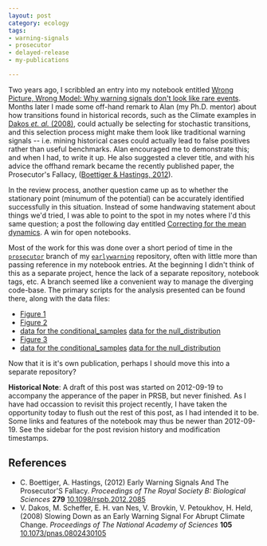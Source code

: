 ```yaml
---
layout: post
category: ecology
tags: 
- warning-signals
- prosecutor
- delayed-release
- my-publications

---
```


Two years ago, I scribbled an entry into my notebook entitled
[Wrong Picture, Wrong Model: Why warning signals don't look like rare
events](http://carlboettiger.info/2010/10/25/wrong-picture-wrong-model-why-warning-signals-dont-look-like-rare-events.html).
Months later I made some off-hand remark to Alan (my Ph.D. mentor)
about how transitions found in historical records, such as the Climate
examples in <span class="showtooltip" title="Dakos V, Scheffer M, van Nes E, Brovkin V, Petoukhov V and Held H
(2008). Slowing Down as an Early Warning Signal For Abrupt
Climate Change. _Proceedings of The National Academy of
Sciences_, *105*. ISSN 0027-8424, 
http://dx.doi.org/10.1073/pnas.0802430105."><a href="http://dx.doi.org/10.1073/pnas.0802430105" rel="http://purl.org/spar/cito/critiques" >Dakos _et. al._ (2008)</a></span>, could actually be selecting
for stochastic transitions, and this selection process might make them
look like traditional warning signals -- i.e. mining historical cases
could actually lead to false positives rather than useful benchmarks.
Alan encouraged me to demonstrate this; and when I had, to write it up.
He also suggested a clever title, and with his advice the offhand
remark became the recently published paper, the Prosecutor's Fallacy,
(<span class="showtooltip" title="Boettiger C and Hastings A (2012). Early Warning Signals And The
Prosecutor'S Fallacy. _Proceedings of The Royal Society B:
Biological Sciences_, *279*. ISSN 0962-8452, 
http://dx.doi.org/10.1098/rspb.2012.2085."><a href="http://dx.doi.org/10.1098/rspb.2012.2085" rel="http://purl.org/spar/cito/discusses" >Boettiger & Hastings, 2012</a></span>).

In the review process, another question came up as to whether the
stationary point (minumum of the potential) can be accurately
identified successfully in this situation.  Instead of some
handwaving statement about things we'd tried, I was able to
point to the spot in my notes where I'd this same question;
a post the following day entitled [Correcting for the mean
dynamics](http://carlboettiger.info/2010/10/26/correcting-for-the-mean-dynamics.html).
A win for open notebooks.  

Most of the work for this was done over a short period of time in the
[`prosecutor`](https://github.com/cboettig/earlywarning/tree/prosecutor/)
branch of my [`earlywarning`](https://github.com/cboettig/earlywarning/) 
repository, often with little more than passing reference in my notebook entries.
At the beginning I didn't think of this as a separate project, hence 
the lack of a separate repository, notebook tags, etc.  A branch seemed like
a convenient way to manage the diverging code-base.  The primary scripts
for the analysis presented can be found there, along with the data files:

* [Figure 1](https://github.com/cboettig/earlywarning/blob/013805c706eecc7d1d14c3f83017369ecab76a5b/inst/examples/Figure1.md)
* [Figure 2](https://github.com/cboettig/earlywarning/blob/9ff8d5c17fa1ae54a7b1d8672c5f33981aed0f1c/inst/examples/Figure2.md)
* [data for the conditional_samples](https://raw.github.com/cboettig/earlywarning/33586d816918bc4261b864fd0e0a2e854c62802d/inst/examples/Figure2_dat.csv) [data for the null_distribution](https://raw.github.com/cboettig/earlywarning/33586d816918bc4261b864fd0e0a2e854c62802d/inst/examples/Figure2_nulldat.csv)
* [Figure 3](https://github.com/cboettig/earlywarning/blob/b938c383521bafa4e91cb2eda020f50f11f41509/inst/examples/Figure3.Rmd)
* [data for the conditional_samples](https://raw.github.com/cboettig/earlywarning/33586d816918bc4261b864fd0e0a2e854c62802d/inst/examples/Figure3_dat.csv) [data for the null_distribution](https://raw.github.com/cboettig/earlywarning/33586d816918bc4261b864fd0e0a2e854c62802d/inst/examples/Figure3_nulldat.csv)


Now that it is it's own publication, perhaps I should move this into a separate repository?


**Historical Note**: A draft of this post was started on 2012-09-19 to accompany
the apperance of the paper in PRSB, but never finished.  As I have had occassion
to revisit this project recently, I have taken the opportunity today to flush
out the rest of this post, as I had intended it to be.  Some links and features
of the notebook may thus be newer than 2012-09-19.  See the sidebar for the
post revision history and modification timestamps.  


## References


- C. Boettiger, A. Hastings,   (2012) Early Warning Signals And The Prosecutor'S Fallacy.  *Proceedings of The Royal Society B: Biological Sciences*  **279**  [10.1098/rspb.2012.2085](http://dx.doi.org/10.1098/rspb.2012.2085)
- V. Dakos, M. Scheffer, E. H. van Nes, V. Brovkin, V. Petoukhov, H. Held,   (2008) Slowing Down as an Early Warning Signal For Abrupt Climate Change.  *Proceedings of The National Academy of Sciences*  **105**  [10.1073/pnas.0802430105](http://dx.doi.org/10.1073/pnas.0802430105)


